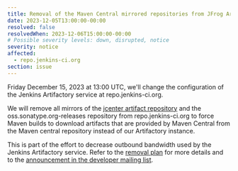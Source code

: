 ```yaml
---
title: Removal of the Maven Central mirrored repositories from JFrog Artifactory (repo.jenkins-ci.org)
date: 2023-12-05T13:00:00-00:00
resolved: false
resolvedWhen: 2023-12-06T15:00:00-00:00
# Possible severity levels: down, disrupted, notice
severity: notice
affected:
  - repo.jenkins-ci.org
section: issue
---
```


Friday December 15, 2023 at 13:00 UTC, we'll change the configuration of the Jenkins Artifactory service at repo.jenkins-ci.org.

We will remove all mirrors of the [jcenter artifact repository](https://jfrog.com/blog/into-the-sunset-bintray-jcenter-gocenter-and-chartcenter/) and the oss.sonatype.org-releases repository from repo.jenkins-ci.org to force Maven builds to download artifacts that are provided by Maven Central from the Maven central repository instead of our Artifactory instance.

This is part of the effort to decrease outbound bandwidth used by the Jenkins Artifactory service.
Refer to the [removal plan](https://github.com/jenkins-infra/helpdesk/issues/3842) for more details and to the [announcement in the developer mailing list](https://groups.google.com/g/jenkinsci-dev/c/Jn_4U-KQUqg/m/N5i6VH7_AAAJ).
